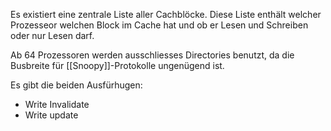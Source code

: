 Es existiert eine zentrale Liste aller Cachblöcke.
Diese Liste enthält welcher Prozesseor welchen Block im Cache hat und ob er Lesen und Schreiben oder nur Lesen darf.

Ab 64 Prozessoren werden ausschliesses Directories benutzt, da die Busbreite für [[Snoopy]]-Protokolle ungenügend ist.

Es gibt die beiden Ausfürhugen:
- Write Invalidate 
- Write update